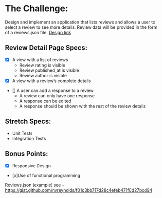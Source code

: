 # The Challenge:

Design and implement an application that lists reviews and allows a user to select a review to see more details. Review data will be provided in the form of a reviews.json file.
[Design link](https://www.figma.com/file/wNV48bZmolsMXguA7afOpZ/Review-Detail-Challenge?node-id=0%3A1)

## Review Detail Page Specs:

- [x] A view with a list of reviews
  - Review rating is visible
  - Review published_at is visible
  - Review author is visible
- [x] A view with a review’s complete details
- [] A user can add a response to a review
  - A review can only have one response
  - A response can be edited
  - A response should be shown with the rest of the review details

## Stretch Specs:

- Unit Tests
- Integration Tests

## Bonus Points:

- [x] Responsive Design
- [x]Use of functional programming

Reviews.json (example)
see - https://gist.github.com/nvreynolds/f01c3bb717d28c4efeb471f0d27bcd94
